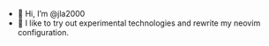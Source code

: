 - 👋 Hi, I’m @jla2000
- 🌱 I like to try out experimental technologies and rewrite my neovim configuration.

<!---
jla2000/jla2000 is a ✨ special ✨ repository because its `README.md` (this file) appears on your GitHub profile.
You can click the Preview link to take a look at your changes.
--->

